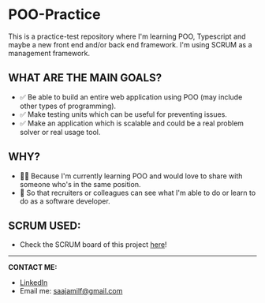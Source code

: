 # POO-Practice
This is a practice-test repository where I'm learning POO, Typescript and maybe a new front end and/or back end framework. I'm using SCRUM as a management framework.

## WHAT ARE THE MAIN GOALS?
  - ✅ Be able to build an entire web application using POO (may include other types of programming).
  - ✅ Make testing units which can be useful for preventing issues.
  - ✅ Make an application which is scalable and could be a real problem solver or real usage tool.


## WHY?
  - 👐🏻 Because I'm currently learning POO and would love to share with someone who's in the same position.
  - 📶 So that recruiters or colleagues can see what I'm able to do or learn to do as a software developer.

## SCRUM USED:
  - Check the SCRUM board of this project [here](https://app.milanote.com/1ScjjD1yd8sYeB?p=VGU1acimxYM)!
---
**CONTACT ME:**
- [LinkedIn](https://www.linkedin.com/in/federico-saa-4ab74b297/)
- Email me: [saajamilf@gmail.com]()
